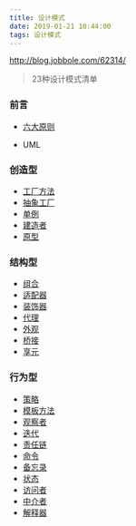 ```yaml
---
title: 设计模式
date: 2019-01-21 10:44:00
tags: 设计模式
---
```


http://blog.jobbole.com/62314/

> 23种设计模式清单

### 前言

- [六大原则](https://www.hexianwei.com/2019/01/18/%E8%AE%BE%E8%AE%A1%E6%A8%A1%E5%BC%8F%E5%85%AD%E5%A4%A7%E5%8E%9F%E5%88%99/)

- UML

<!--more-->
### 创造型
- [工厂方法](https://www.hexianwei.com/2019/01/12/%E5%B7%A5%E5%8E%82%E6%A8%A1%E5%BC%8F/)
- [抽象工厂](https://www.hexianwei.com/2019/01/12/%E5%B7%A5%E5%8E%82%E6%A8%A1%E5%BC%8F/)
- [单例](https://www.hexianwei.com/2018/12/31/%E5%8D%95%E4%BE%8B/)
- [建造者](https://www.hexianwei.com/2019/01/19/%E5%BB%BA%E9%80%A0%E8%80%85%E6%A8%A1%E5%BC%8F/)
- [原型](https://www.hexianwei.com/2019/01/21/%E5%8E%9F%E5%9E%8B%E6%A8%A1%E5%BC%8F/)
### 结构型
- [组合](https://www.hexianwei.com/2019/01/20/%E7%BB%84%E5%90%88%E6%A8%A1%E5%BC%8F/)
- [适配器](https://www.hexianwei.com/2019/01/16/%E9%80%82%E9%85%8D%E5%99%A8%E6%A8%A1%E5%BC%8F/)
- [装饰器](https://www.hexianwei.com/2019/01/17/%E8%A3%85%E9%A5%B0%E5%99%A8%E6%A8%A1%E5%BC%8F/)
- [代理](https://www.hexianwei.com/2019/01/14/%E4%BB%A3%E7%90%86%E6%A8%A1%E5%BC%8F/)
- [外观]()
- [桥接]()
- [享元]()

### 行为型
- [策略]()
- [模板方法]()
- [观察者]()
- [迭代](https://www.hexianwei.com/2019/01/13/%E8%BF%AD%E4%BB%A3%E5%99%A8%E6%A8%A1%E5%BC%8F/)
- [责任链]()
- [命令]()
- [备忘录]()
- [状态]()
- [访问者]()
- [中介者]()
- [解释器]()

<!--more-->
